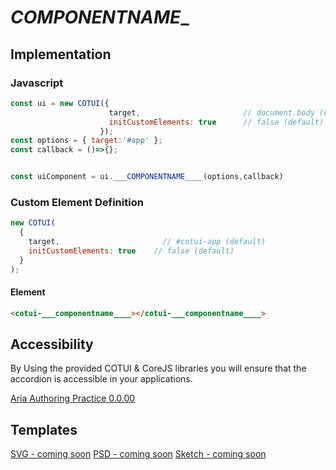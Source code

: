 # ___COMPONENTNAME____


## Implementation
### Javascript
~~~js
const ui = new COTUI({
                      target,                       // document.body (default)
                      initCustomElements: true      // false (default)
                    });  
const options = { target:'#app' };
const callback = ()=>{};


const uiComponent = ui.___COMPONENTNAME____(options,callback)
~~~

### Custom Element Definition
~~~js
new COTUI(
  {
    target,                       // #cotui-app (default)
    initCustomElements: true    // false (default)
  }
);  
~~~

#### Element
~~~html
<cotui-___componentname____></cotui-___componentname____>
~~~

## Accessibility
By Using the provided COTUI & CoreJS libraries you will ensure that the accordion is accessible in your applications.

[Aria Authoring Practice 0.0.00](https://www.w3.org/TR/wai-aria-practices-#######)



## Templates
[SVG - coming soon](https://www.w3.org/TR/wai-aria-practices-1.1/#######)
[PSD - coming soon](https://www.w3.org/TR/wai-aria-practices-1.1/#######)
[Sketch - coming soon](https://www.w3.org/TR/wai-aria-practices-1.1/#######)
